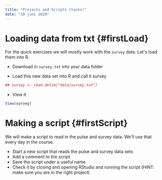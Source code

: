 ```yaml
---
title: "Projects and Scripts (tasks)"
date: "10 juni 2020"
---
```





# Loading data from txt {#firstLoad}

For the quick exercises we will mostly work with the `survey` data. Let's load them into R.

- Download in `survey.txt` into your data folder

- Load this new data set into R and call it survey


```r
## survey <- read.delim("data/survey.txt")
```

- View it

```r
View(survey)
```

# Making a script {#firstScript}

We will make a script to read in the pulse and survey data. We'll use that every day in the course.

- Start a new script that reads the pulse and survey data sets
- Add a comment to the script
- Save the script under a useful name
- Check it by closing and opening RStudio and running the script (HINT: make sure you are in the right project)
